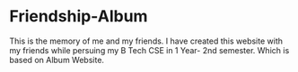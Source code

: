 # Friendship-Album
This is the memory of me and my friends.
I have created this website with my friends while persuing my B Tech CSE in 1 Year- 2nd semester. Which is based on Album Website.
